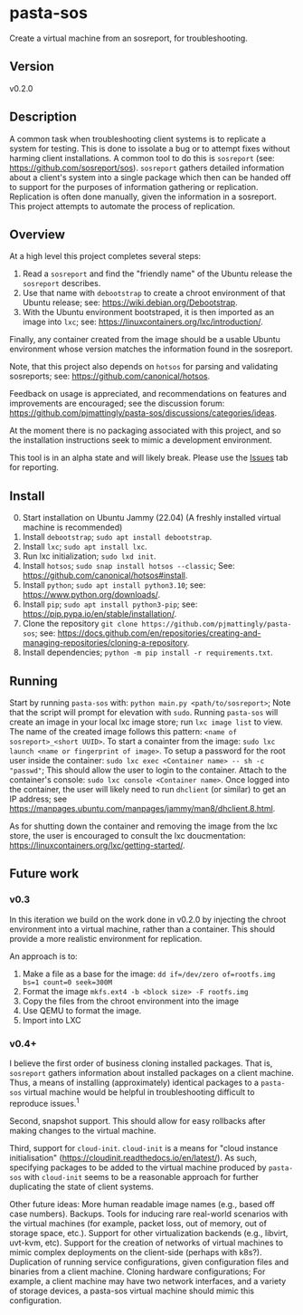 # pasta-sos
Create a virtual machine from an sosreport, for troubleshooting.

## Version
v0.2.0

## Description
A common task when troubleshooting client systems is to replicate a system for testing. This is done to issolate a bug or to attempt fixes without harming client installations. A common tool to do this is `sosreport` (see: https://github.com/sosreport/sos). `sosreport` gathers detailed information about a client's system into a single package which then can be handed off to support for the purposes of information gathering or replication. Replication is often done manually, given the information in a sosreport. This project attempts to automate the process of replication.

## Overview

At a high level this project completes several steps:

1) Read a `sosreport` and find the "friendly name" of the Ubuntu release the `sosreport` describes.
2) Use that name with `debootstrap` to create a chroot environment of that Ubuntu release; see: https://wiki.debian.org/Debootstrap.
3) With the Ubuntu environment bootstraped, it is then imported as an image into `lxc`; see: https://linuxcontainers.org/lxc/introduction/.

Finally, any container created from the image should be a usable Ubuntu environment whose version matches the information found in the sosreport.

Note, that this project also depends on `hotsos` for parsing and validating sosreports; see: https://github.com/canonical/hotsos.

Feedback on usage is appreciated, and recommendations on features and improvements are encouraged; see the discussion forum: https://github.com/pjmattingly/pasta-sos/discussions/categories/ideas.

At the moment there is no packaging associated with this project, and so the installation instructions seek to mimic a development environment.

This tool is in an alpha state and will likely break. Please use the [Issues](https://github.com/pjmattingly/pasta-sos/issues) tab for reporting.

## Install

0) Start installation on Ubuntu Jammy (22.04) (A freshly installed virtual machine is recommended)
1) Install `debootstrap`; `sudo apt install debootstrap`.
2) Install `lxc`; `sudo apt install lxc`.
3) Run lxc initialization; `sudo lxd init`.
4) Install `hotsos`; `sudo snap install hotsos --classic`; See: https://github.com/canonical/hotsos#install.
5) Install `python`; `sudo apt install python3.10`; see: https://www.python.org/downloads/.
5) Install `pip`; `sudo apt install python3-pip`; see: https://pip.pypa.io/en/stable/installation/.
6) Clone the repository `git clone https://github.com/pjmattingly/pasta-sos`; see: https://docs.github.com/en/repositories/creating-and-managing-repositories/cloning-a-repository.
7) Install dependencies; `python -m pip install -r requirements.txt`.

## Running

Start by running `pasta-sos` with: `python main.py <path/to/sosreport>`; Note that the script will prompt for elevation with `sudo`. Running `pasta-sos` will create an image in your local lxc image store; run `lxc image list` to view. The name of the created image follows this pattern: `<name of sosreport>_<short UUID>`. To start a conainter from the image: `sudo lxc launch <name or fingerprint of image>`. To setup a password for the root user inside the container: `sudo lxc exec <Container name> -- sh -c "passwd"`; This should allow the user to login to the container. Attach to the container's console: `sudo lxc console <Container name>`. Once logged into the container, the user will likely need to run `dhclient` (or similar) to get an IP address; see https://manpages.ubuntu.com/manpages/jammy/man8/dhclient.8.html.

As for shutting down the container and removing the image from the lxc store, the user is encouraged to consult the lxc doucmentation: https://linuxcontainers.org/lxc/getting-started/.

## Future work

### v0.3

In this iteration we build on the work done in v0.2.0 by injecting the chroot environment into a virtual machine, rather than a container. This should provide a more realistic environment for replication.

An approach is to:

1) Make a file as a base for the image: `dd if=/dev/zero of=rootfs.img bs=1 count=0 seek=300M`
2) Format the image `mkfs.ext4 -b <block size> -F rootfs.img`
3) Copy the files from the chroot environment into the image
4) Use QEMU to format the image.
5) Import into LXC
  
### v0.4+

I believe the first order of business cloning installed packages. That is, `sosreport` gathers information about installed packages on a client machine. Thus, a means of installing (approximately) identical packages to a `pasta-sos` virtual machine would be helpful in troubleshooting difficult to reproduce issues.<sup>1</sup>

Second, snapshot support. This should allow for easy rollbacks after making changes to the virtual machine.

Third, support for `cloud-init`. `cloud-init` is a means for "cloud instance initialisation" (https://cloudinit.readthedocs.io/en/latest/). As such, specifying packages to be added to the virtual machine produced by `pasta-sos` with `cloud-init` seems to be a reasonable approach for further duplicating the state of client systems.

Other future ideas: More human readable image names (e.g., based off case numbers). Backups. Tools for inducing rare real-world scenarios with the virtual machines (for example, packet loss, out of memory, out of storage space, etc.). Support for other virtualization backends (e.g., libvirt, uvt-kvm, etc). Support for the creation of networks of virtual machines to mimic complex deployments on the client-side (perhaps with k8s?). Duplication of running service configurations, given configuration files and binaries from a client machine. Cloning hardware configurations; For example, a client machine may have two network interfaces, and a variety of storage devices, a pasta-sos virtual machine should mimic this configuration.
